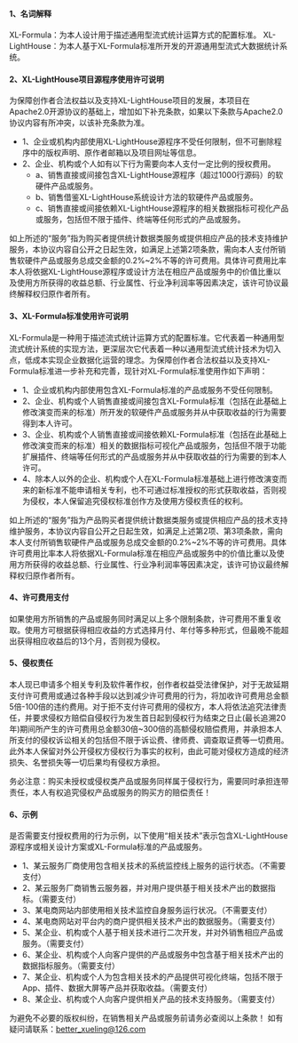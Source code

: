#### 1、名词解释
XL-Formula：为本人设计用于描述通用型流式统计运算方式的配置标准。
XL-LightHouse：为本人基于XL-Formula标准所开发的开源通用型流式大数据统计系统。

#### 2、XL-LightHouse项目源程序使用许可说明
为保障创作者合法权益以及支持XL-LightHouse项目的发展，本项目在Apache2.0开源协议的基础上，增加如下补充条款，如果以下条款与Apache2.0协议内容有所冲突，以该补充条款为准。
- 1、企业或机构内部使用XL-LightHouse源程序不受任何限制，但不可删除程序中的版权声明、原作者邮箱以及项目网址等信息。
- 2、企业、机构或个人如有以下行为需要向本人支付一定比例的授权费用。
    -  a、销售直接或间接包含XL-LightHouse源程序（超过1000行源码）的软硬件产品或服务。
    -  b、销售借鉴XL-LightHouse系统设计方法的软硬件产品或服务。
    -  c、销售直接或间接依赖XL-LightHouse源程序的相关数据指标可视化产品或服务，包括但不限于插件、终端等任何形式的产品或服务。

如上所述的“服务”指为购买者提供统计数据类服务或提供相应产品的技术支持维护服务，本协议内容自公开之日起生效，如满足上述第2项条款，需向本人支付所销售软硬件产品或服务总成交金额的0.2%~2%不等的许可费用。具体许可费用比率本人将依据XL-LightHouse源程序或设计方法在相应产品或服务中的价值比重以及使用方所获得的收益总额、行业属性、行业净利润率等因素决定，该许可协议最终解释权归原作者所有。

#### 3、XL-Formula标准使用许可说明
XL-Formula是一种用于描述流式统计运算方式的配置标准。它代表着一种通用型流式统计系统的实现方法，更深层次它代表着一种以通用型流式统计技术为切入点，低成本实现企业数据化运营的理念。为保障创作者合法权益以及支持XL-Formula标准进一步补充和完善，现针对XL-Formula标准使用作如下声明：
- 1、企业或机构内部使用包含XL-Formula标准的产品或服务不受任何限制。
- 2、企业、机构或个人销售直接或间接包含XL-Formula标准（包括在此基础上修改演变而来的标准）所开发的软硬件产品或服务并从中获取收益的行为需要得到本人许可。
- 3、企业、机构或个人销售直接或间接依赖XL-Formula标准（包括在此基础上修改演变而来的标准）相关的数据指标可视化产品或服务，包括但不限于功能扩展插件、终端等任何形式的产品或服务并从中获取收益的行为需要的到本人许可。
- 4、除本人以外的企业、机构或个人在XL-Formula标准基础上进行修改演变而来的新标准不能申请相关专利，也不可通过标准授权的形式获取收益，否则视为侵权，本人保留追究侵权标准创作方及使用方侵权责任的权利。

如上所述的“服务”指为产品购买者提供统计数据类服务或提供相应产品的技术支持维护服务，本协议内容自公开之日起生效，如满足上述第2项、第3项条款，需向本人支付所销售软硬件产品或服务总成交金额的0.2%~2%不等的许可费用。具体许可费用比率本人将依据XL-Formula标准在相应产品或服务中的价值比重以及使用方所获得的收益总额、行业属性、行业净利润率等因素决定，该许可协议最终解释权归原作者所有。

#### 4、许可费用支付
如果使用方所销售的产品或服务同时满足以上多个限制条款，许可费用不重复收取。使用方可根据获得相应收益的方式选择月付、年付等多种形式，但最晚不能超出获得相应收益后的13个月，否则视为侵权。

#### 5、侵权责任
本人现已申请多个相关专利及软件著作权，创作者权益受法律保护，对于无故延期支付许可费用或通过各种手段以达到减少许可费用的行为，将加收许可费用总金额5倍-100倍的违约费用。对于拒不支付许可费用的侵权方，本人将依法追究法律责任，并要求侵权方赔偿自侵权行为发生首日起到侵权行为结束之日止(最长追溯20年)期间所产生的许可费用总金额30倍~300倍的高额侵权赔偿费用，并承担本人所支付的侵权诉讼相关的包括但不限于诉讼费、律师费、调查取证费等一切费用。此外本人保留对外公开侵权方侵权行为事实的权利，由此可能对侵权方造成的经济损失、名誉损失等一切后果均有侵权方承担。

务必注意：购买未授权或侵权类产品或服务同样属于侵权行为，需要同时承担连带责任，本人有权追究侵权产品或服务的购买方的赔偿责任！

#### 6、示例
是否需要支付授权费用的行为示例，以下使用“相关技术”表示包含XL-LightHouse源程序或相关设计方案或XL-Formula标准的产品或服务。
- 1、某云服务厂商使用包含相关技术的系统监控线上服务的运行状态。（不需要支付）
- 2、某云服务厂商销售云服务器，并对用户提供基于相关技术产出的数据指标。（需要支付）
- 3、某电商网站内部使用相关技术监控自身服务运行状况。（不需要支付）
- 4、某电商网站对平台内的商户提供相关技术产出的数据服务。（需要支付）
- 5、某企业、机构或个人基于相关技术进行二次开发，并对外销售相应产品或服务。（需要支付）
- 6、某企业、机构或个人向客户提供的产品或服务中包含基于相关技术产出的数据指标服务。（需要支付）
- 7、某企业、机构或个人为包含相关技术的产品提供可视化终端，包括不限于App、插件、数据大屏等产品并获取收益。（需要支付）
- 8、某企业、机构或个人向客户提供相关产品的技术支持服务。（需要支付）

为避免不必要的版权纠纷，在销售相关产品或服务前请务必查阅以上条款！
如有疑问请联系：better_xueling@126.com